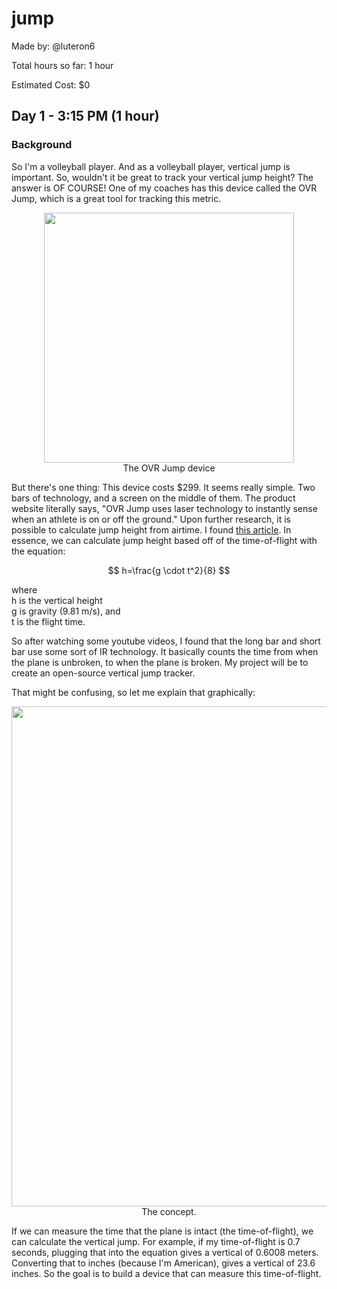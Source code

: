 # jump
Made by: @luteron6

Total hours so far: 1 hour

Estimated Cost: $0

## Day 1 - 3:15 PM (1 hour)
### Background
So I'm a volleyball player. And as a volleyball player, vertical jump is important. So, wouldn't it be great to track your vertical jump height? The answer is OF COURSE! One of my coaches has this device called the OVR Jump, which is a great tool for tracking this metric. 
<p align="center">
  <img src="https://ovrperformance.com/cdn/shop/files/OVRJump2024.11.14.jpg?v=1731545101&width=1000" width="400"><br>The OVR Jump device
</p>

But there's one thing: This device costs $299. It seems really simple. Two bars of technology, and a screen on the middle of them. The product website literally says, "OVR Jump uses laser technology to instantly sense when an athlete is on or off the ground." Upon further research, it is possible to calculate jump height from airtime. I found [this article](https://www.hawkindynamics.com/blog/calculate-jump-height-from-flight-time). In essence, we can calculate jump height based off of the time-of-flight with the equation:

$$
h=\frac{g \cdot t^2}{8}
$$

where<br> h is the vertical height<br> g is gravity (9.81 m/s), and<br> t is the flight time.

So after watching some youtube videos, I found that the long bar and short bar use some sort of IR technology. It basically counts the time from when the plane is unbroken, to when the plane is broken. My project will be to create an open-source vertical jump tracker.

That might be confusing, so let me explain that graphically:

<p align="center">
  <img src="https://github.com/user-attachments/assets/1f2ef984-af54-4bae-a6f9-a458d3fd4cfc" width="800"><br>The concept.
</p>

If we can measure the time that the plane is intact (the time-of-flight), we can calculate the vertical jump. For example, if my time-of-flight is 0.7 seconds, plugging that into the equation gives a vertical of 0.6008 meters. Converting that to inches (because I'm American), gives a vertical of 23.6 inches. So the goal is to build a device that can measure this time-of-flight.
